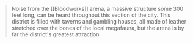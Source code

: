 > Noise from the [[Bloodworks]] arena, a massive structure some 300 feet long, can be heard throughout this section of the city. This district is filled with taverns and gambling houses, all made of leather stretched over the bones of the local megafauna, but the arena is by far the district's greatest attraction.







